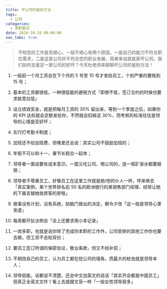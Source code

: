 ```yaml
---
title: 坏公司的鉴别方法
tags:
  - 公司
categories:
  - 求职面试
date: 2020-10-18 00:00:00
nav_tabs: true
---
```


> 不知您的工作是否顺心，一般不顺心有两个原因，一是自己的能力不符合职位需求，二是这家公司并不符合您的职业发展，简单来说就是家坏公司。我们如何去鉴定一家公司的好坏？今天杜老师来聊聊坏公司的鉴别方法！

<!-- more -->

1. 一般前一个月工资会在下个月的 5 号至 10 号才发给员工，个别严重的要拖到 15 号；

2. 基本的工资都很低，一种很低能的避税方式「即使不低，签订合约的时候也要求故意拉低」

3. 设立绩效奖金，就是把每月工资的 30% 留出来，等到一个季度之后，如果你的 KPI 达标就会足额发给你，不然就会扣掉这 30%，而考核的标准往往是领导的心情是否好坏；

4. 实行打考勤卡制度；

5. 加班还不给加班费，但嘴里还会说：其实公司不鼓励加班的；

6. 年假不可以和十一、春节长假合一起休；

7. 领导者一面说要有成本意识，一面又吃公司、喝公司的，连一瓶矿泉水都要报销；

8. 领导者不尊重员工，好像员工在这里工作就是她/他的仆人一样，呼来唤去「真实案例，某个世界排名前 50 名的欧洲银行的某销售部门经理，经常让她的下属去替她收房客的房租」

9. 做事没有计划，没有系统，拍脑门做出的决定，朝令夕改「这一般是领导心里发虚」

10. 每周都开扯淡例会「会上还要求用小本记录」

11. 一岗多职，也就是说你除了完成你本职的工作外，公司安排的其他工作你也要去做，但工资不会给双份；

12. 要员工签订所谓的保密协议，敬业条款，但又不给补偿；

13. 不相信自己的员工，认为员工都在挖公司的墙角，而最大的蛀虫就是领导本人；

14. 领导低能，话都说不清楚，还会中文加英文的说话「其实开会都是中国员工」但真正全英文文件丫看上去就跟文盲一样「一般女性领导居多」
